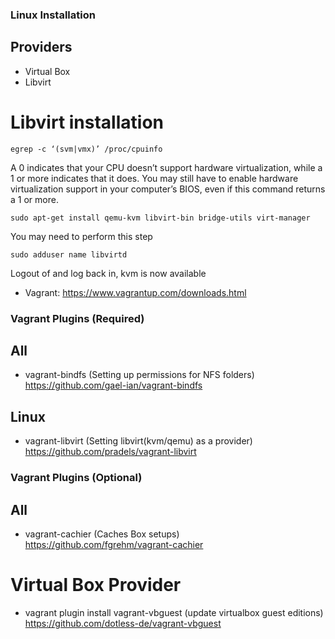 ### Linux Installation

## Providers
* Virtual Box
* Libvirt

# Libvirt installation

```
egrep -c ‘(svm|vmx)’ /proc/cpuinfo
```

A 0 indicates that your CPU doesn’t support hardware virtualization, while a 1 or more indicates that it does.
You may still have to enable hardware virtualization support in your computer’s BIOS, even if this command returns a 1 or more.

```
sudo apt-get install qemu-kvm libvirt-bin bridge-utils virt-manager
```

You may need to perform this step

```
sudo adduser name libvirtd
```

Logout of and log back in, kvm is now available

* Vagrant: https://www.vagrantup.com/downloads.html

### Vagrant Plugins (Required)
## All
* vagrant-bindfs (Setting up permissions for NFS folders) https://github.com/gael-ian/vagrant-bindfs

## Linux
* vagrant-libvirt (Setting libvirt(kvm/qemu) as a provider) https://github.com/pradels/vagrant-libvirt

### Vagrant Plugins (Optional)
## All
* vagrant-cachier (Caches Box setups) https://github.com/fgrehm/vagrant-cachier

# Virtual Box Provider
* vagrant plugin install vagrant-vbguest (update virtualbox guest editions) https://github.com/dotless-de/vagrant-vbguest
